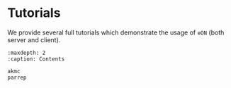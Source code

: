 # Tutorials

We provide several full tutorials which demonstrate the usage of `eON` (both
server and client).

```{toctree}
:maxdepth: 2
:caption: Contents

akmc
parrep
```

